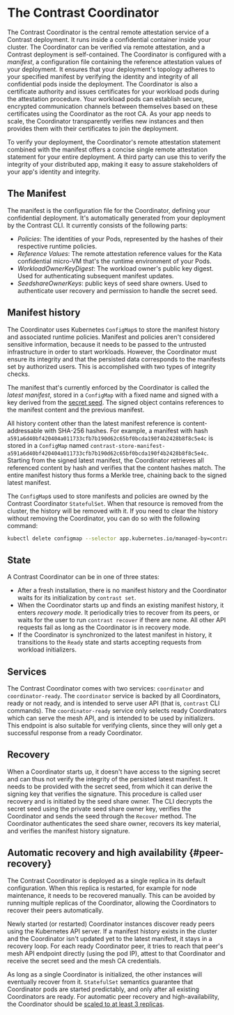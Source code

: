 # The Contrast Coordinator

The Contrast Coordinator is the central remote attestation service of a Contrast
deployment. It runs inside a confidential container inside your cluster. The
Coordinator can be verified via remote attestation, and a Contrast deployment is
self-contained. The Coordinator is configured with a _manifest_, a configuration
file containing the reference attestation values of your deployment. It ensures
that your deployment's topology adheres to your specified manifest by verifying
the identity and integrity of all confidential pods inside the deployment. The
Coordinator is also a certificate authority and issues certificates for your
workload pods during the attestation procedure. Your workload pods can establish
secure, encrypted communication channels between themselves based on these
certificates using the Coordinator as the root CA. As your app needs to scale,
the Coordinator transparently verifies new instances and then provides them with
their certificates to join the deployment.

To verify your deployment, the Coordinator's remote attestation statement
combined with the manifest offers a concise single remote attestation statement
for your entire deployment. A third party can use this to verify the integrity
of your distributed app, making it easy to assure stakeholders of your app's
identity and integrity.

## The Manifest

The manifest is the configuration file for the Coordinator, defining your
confidential deployment. It's automatically generated from your deployment by
the Contrast CLI. It currently consists of the following parts:

<!-- TODO(burgerdev): explain manifest on separate page. -->

- _Policies_: The identities of your Pods, represented by the hashes of their
  respective runtime policies.
- _Reference Values_: The remote attestation reference values for the Kata
  confidential micro-VM that's the runtime environment of your Pods.
- _WorkloadOwnerKeyDigest_: The workload owner's public key digest. Used for
  authenticating subsequent manifest updates.
- _SeedshareOwnerKeys_: public keys of seed share owners. Used to authenticate
  user recovery and permission to handle the secret seed.

## Manifest history

The Coordinator uses Kubernetes `ConfigMap`s to store the manifest history and
associated runtime policies. Manifest and policies aren't considered sensitive
information, because it needs to be passed to the untrusted infrastructure in
order to start workloads. However, the Coordinator must ensure its integrity and
that the persisted data corresponds to the manifests set by authorized users.
This is accomplished with two types of integrity checks.

The manifest that's currently enforced by the Coordinator is called the _latest
manifest_, stored in a `ConfigMap` with a fixed name and signed with a key
derived from the [secret seed](../secrets.md). The signed object contains
references to the manifest content and the previous manifest.

All history content other than the latest manifest reference is
content-addressable with SHA-256 hashes. For example, a manifest with hash
`a591a6d40bf420404a011733cfb7b190d62c65bf0bcda190f4b2428b8f8c5e4c` is stored in
a `ConfigMap` named
`contrast-store-manifest-a591a6d40bf420404a011733cfb7b190d62c65bf0bcda190f4b2428b8f8c5e4c`.
Starting from the signed latest manifest, the Coordinator retrieves all
referenced content by hash and verifies that the content hashes match. The
entire manifest history thus forms a Merkle tree, chaining back to the signed
latest manifest.

The `ConfigMap`s used to store manifests and policies are owned by the Contrast
Coordinator `StatefulSet`. When that resource is removed from the cluster, the
history will be removed with it. If you need to clear the history without
removing the Coordinator, you can do so with the following command:

```sh
kubectl delete configmap --selector app.kubernetes.io/managed-by=contrast.edgeless.systems
```

## State

A Contrast Coordinator can be in one of three states:

- After a fresh installation, there is no manifest history and the Coordinator
  waits for its initialization by `contrast set`.
- When the Coordinator starts up and finds an existing manifest history, it
  enters _recovery mode_. It periodically tries to recover from its peers, or
  waits for the user to run `contrast recover` if there are none. All other API
  requests fail as long as the Coordinator is in recovery mode.
- If the Coordinator is synchronized to the latest manifest in history, it
  transitions to the `Ready` state and starts accepting requests from workload
  initializers.

## Services

The Contrast Coordinator comes with two services: `coordinator` and
`coordinator-ready`. The `coordinator` service is backed by all Coordinators,
ready or not ready, and is intended to serve user API (that is, `contrast` CLI
commands). The `coordinator-ready` service only selects ready Coordinators which
can serve the mesh API, and is intended to be used by initializers. This
endpoint is also suitable for verifying clients, since they will only get a
successful response from a ready Coordinator.

## Recovery

When a Coordinator starts up, it doesn't have access to the signing secret and
can thus not verify the integrity of the persisted latest manifest. It needs to
be provided with the secret seed, from which it can derive the signing key that
verifies the signature. This procedure is called user recovery and is initiated
by the seed share owner. The CLI decrypts the secret seed using the private seed
share owner key, verifies the Coordinator and sends the seed through the
`Recover` method. The Coordinator authenticates the seed share owner, recovers
its key material, and verifies the manifest history signature.

## Automatic recovery and high availability {#peer-recovery}

The Contrast Coordinator is deployed as a single replica in its default
configuration. When this replica is restarted, for example for node maintenance,
it needs to be recovered manually. This can be avoided by running multiple
replicas of the Coordinator, allowing the Coordinators to recover their peers
automatically.

Newly started (or restarted) Coordinator instances discover ready peers using
the Kubernetes API server. If a manifest history exists in the cluster and the
Coordinator isn't updated yet to the latest manifest, it stays in a recovery
loop. For each ready Coordinator peer, it tries to reach that peer's mesh API
endpoint directly (using the pod IP), attest to that Coordinator and receive the
secret seed and the mesh CA credentials.

As long as a single Coordinator is initialized, the other instances will
eventually recover from it. `StatefulSet` semantics guarantee that Coordinator
pods are started predictably, and only after all existing Coordinators are
ready. For automatic peer recovery and high-availability, the Coordinator should
be [scaled to at least 3 replicas](../../howto/coordinator-ha.md).
